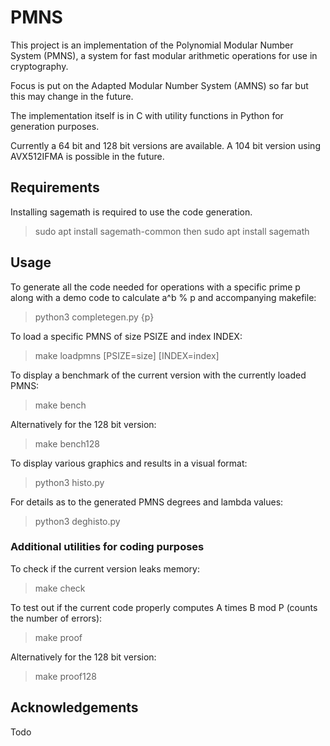 # PMNS

This project is an implementation of the Polynomial Modular Number System (PMNS), a system for fast modular arithmetic operations for use in cryptography.

Focus is put on the Adapted Modular Number System (AMNS) so far but this may change in the future.

The implementation itself is in C with utility functions in Python for generation purposes.

Currently a 64 bit and 128 bit versions are available. A 104 bit version using AVX512IFMA is possible in the future.

## Requirements

Installing sagemath is required to use the code generation.
> sudo apt install sagemath-common
then
> sudo apt install sagemath

## Usage

To generate all the code needed for operations with a specific prime p along with a demo code to calculate a^b % p and accompanying makefile:
> python3 completegen.py {p}

To load a specific PMNS of size PSIZE and index INDEX:
> make loadpmns [PSIZE=size] [INDEX=index]

To display a benchmark of the current version with the currently loaded PMNS:
> make bench

Alternatively for the 128 bit version:
> make bench128

To display various graphics and results in a visual format:
> python3 histo.py

For details as to the generated PMNS degrees and lambda values:
> python3 deghisto.py

### Additional utilities for coding purposes

To check if the current version leaks memory:
> make check

To test out if the current code properly computes A times B mod P (counts the number of errors):
> make proof

Alternatively for the 128 bit version:
> make proof128

## Acknowledgements
Todo
